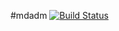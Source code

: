 #mdadm [![Build Status](https://travis-ci.org/lutak-srce/mdadm.svg)](https://travis-ci.org/lutak-srce/mdadm)
